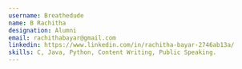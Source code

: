 ```yaml
---
username: Breathedude
name: B Rachitha
designation: Alumni
email: rachithabayar@gmail.com
linkedin: https://www.linkedin.com/in/rachitha-bayar-2746ab13a/
skills: C, Java, Python, Content Writing, Public Speaking.
---
```

